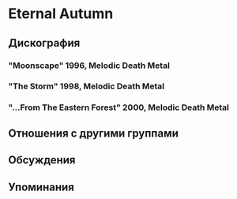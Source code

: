 # Eternal Autumn



## Дискография

### "Moonscape" 1996, Melodic Death Metal



### "The Storm" 1998, Melodic Death Metal



### "...From The Eastern Forest" 2000, Melodic Death Metal




## Отношения с другими группами


## Обсуждения


## Упоминания

